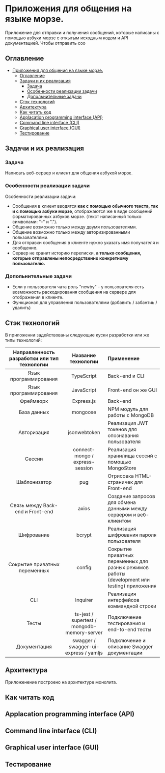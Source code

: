 # Приложения для общения на языке морзе.

Приложение для отправки и получения сообщений, которые написаны с помощью азбуки морзе с откытым исходным кодом и API документацией.
Чтобы отправить соо 

## Оглавление
- [Приложения для общения на языке морзе.](#приложения-для-общения-на-языке-морзе)
	- [Оглавление](#оглавление)
	- [Задачи и их реализация](#задачи-и-их-реализация)
		- [Задача](#задача)
		- [Особенности реализации задачи](#особенности-реализации-задачи)
		- [Допольнительные задачи](#допольнительные-задачи)
	- [Стэк технологий](#стэк-технологий)
	- [Архитектура](#архитектура)
	- [Как читать код](#как-читать-код)
	- [Applacation programming interface (API)](#applacation-programming-interface-api)
	- [Command line interface (CLI)](#command-line-interface-cli)
	- [Graphical user interface (GUI)](#graphical-user-interface-gui)
	- [Тестирование](#тестирование)

## Задачи и их реализация

### Задача

Написать веб-сервер и клиент для общения азбукой морзе.

### Особенности реализации задачи

Особенности реализации задачи:
- Сообщения в клиент вводятся **как с помощью обычного текста, так и с помощью азбуки морзе**, отображаются же в виде сообщений форматированных азбуков морзе. (текст написанный только символами: "-" и ".").
- Общение возможно только между двумя пользователями.
- Общение возможно только между авторизированными пользователями.
- Для отправки сообщения в клиенте нужно указать имя получателя и сообщение.
- Сервер не хранит историю переписки, **а только сообщения, которые отправлены непосредственно конкретному пользователю.**

### Допольнительные задачи 
- Если у пользователя чата роль "newby" - у пользователя есть возможность раскодирования сообщения на сервере для отображения в клиенте.
- Функционал для управления пользователями (добавить / забантиь / удалить)

## Стэк технологий

В приложении задействованы следующие куски разработки или же типы технологий:

| Направленность разработки или тип технологии | Название технологии | Применение |
| :----------: | :-----------------: | :------------- |
| Язык программирования | TypeScript | Back-end и CLI |
| Язык программирования | JavaScript | Front-end он же GUI |
| Фреймворк | Express.js | Back-end |
| База данных | mongoose | NPM модуль для работы с MongoDB |
| Авторизация | jsonwebtoken | Реализация JWT токенов для опознавания пользователя |
| Сессии | connect-mongo / express-session | Реализация хранилища сессий с помощью MongoStore |
| Шаблонизатор | pug | Отрисовка HTML-страничек для Front-end |
| Связь между Back-end и Front-end | axios | Создание запросов для обмена данными между сервером и веб-клиентом |
| Шифрование | bcrypt | Реализация шифрования пароля пользователя |
| Сокрытие приватных переменных | config | Сокрытие приватных переменных для разных режимов работы (development или testing) приложения |
| CLI | Inquirer | Реализация интерфейсов коммандной строки |
| Тесты | ts-jest / supertest / mongodb-memory-server | Подключение тестирования и end-to-end тесты |
| Документация | swagger / swagger-ui-express / yamljs | Подключение и описание Swagger документации |

## Архитектура

Приложенение построено на архитектуре монолита. 

## Как читать код



## Applacation programming interface (API)

## Command line interface (CLI)

## Graphical user interface (GUI)

## Тестирование


